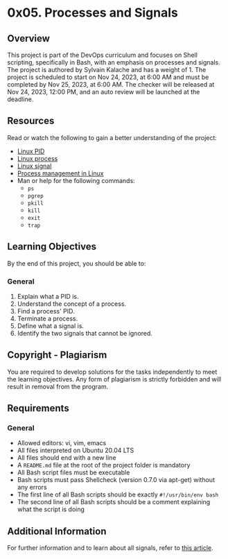 # 0x05. Processes and Signals

## Overview

This project is part of the DevOps curriculum and focuses on Shell scripting, specifically in Bash, with an emphasis on processes and signals. The project is authored by Sylvain Kalache and has a weight of 1. The project is scheduled to start on Nov 24, 2023, at 6:00 AM and must be completed by Nov 25, 2023, at 6:00 AM. The checker will be released at Nov 24, 2023, 12:00 PM, and an auto review will be launched at the deadline.

## Resources

Read or watch the following to gain a better understanding of the project:

- [Linux PID](<link-to-linux-pid>)
- [Linux process](<link-to-linux-process>)
- [Linux signal](<link-to-linux-signal>)
- [Process management in Linux](<link-to-process-management>)
- Man or help for the following commands:
  - `ps`
  - `pgrep`
  - `pkill`
  - `kill`
  - `exit`
  - `trap`

## Learning Objectives

By the end of this project, you should be able to:

### General

1. Explain what a PID is.
2. Understand the concept of a process.
3. Find a process' PID.
4. Terminate a process.
5. Define what a signal is.
6. Identify the two signals that cannot be ignored.

## Copyright - Plagiarism

You are required to develop solutions for the tasks independently to meet the learning objectives. Any form of plagiarism is strictly forbidden and will result in removal from the program.

## Requirements

### General

- Allowed editors: vi, vim, emacs
- All files interpreted on Ubuntu 20.04 LTS
- All files should end with a new line
- A `README.md` file at the root of the project folder is mandatory
- All Bash script files must be executable
- Bash scripts must pass Shellcheck (version 0.7.0 via apt-get) without any errors
- The first line of all Bash scripts should be exactly `#!/usr/bin/env bash`
- The second line of all Bash scripts should be a comment explaining what the script is doing

## Additional Information

For further information and to learn about all signals, refer to [this article](<link-to-article>).

